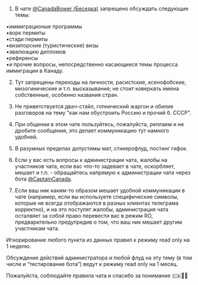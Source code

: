 1. В чате [@CanadaBower (Беседка)](https://t.me/CanadaBower) запрещено обсуждать следующие темы:

▪️иммиграционые программы  
▪️ворк пермиты  
▪️стади пермиты  
▪️визиторские (туристические) визы   
▪️эвалюацию дипломов  
▪️референсы  
▪️и прочие вопросы, непосредственно касающиеся темы процесса иммиграции в Канаду.  

2. Тут запрещены переходы на личности, расистские, ксенофобские, мизогинические и т.п. высказывания; не стоит коверкать имена собственные, особенно названия стран. 

3. Не приветствуется двач-стайл, гопнический жаргон и обилие разговоров на тему "как нам обустроить Россию и прочий б. СССР".

4. При общении в этом чате пользуйтесь, пожалуйста, реплаем и не дробите сообщения, это делает коммуникацию тут намного удобней. 

5. В разумных пределах допустимы мат, стикерофлуд, постинг гифок.

6. Если у вас есть вопросы к администрации чата, жалобы на участников чата, если вас что-то задевает в чате, оскорбляет, мешает и т.п. - обращайтесь напрямую к администрации чата через бота [@CaptainCanada](https://t.me/CaptainCanada_bot).

7. Если ваш ник каким-то образом мешает удобной коммуникации в чате (например, если вы используете специфические символы, которые не всегда отображаются в разных клиентах телеграма корректно), и на это поступят жалобы, администрация чата осталвяет за собой право перевести вас в режим RO, предварительно предупредив о том, что ваш ник мешает другим участникам чата. 

Игнорирование любого пункта из данных правил к режиму read only на 1 неделю. 

Обсуждение действий администратора и любой флуд на эту тему (в том числе и “тестирование бота”) ведут к режиму read only на 1 месяц. 

Пожалуйста, соблюдайте правила чата и спасибо за понимание 🇨🇦👍🏻
